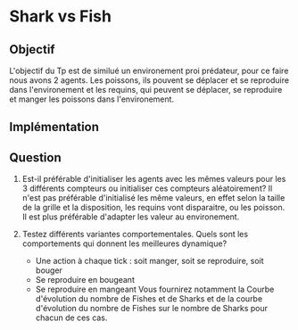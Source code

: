 # Shark vs Fish

## Objectif
L'objectif du Tp est de similué un environement proi prédateur, pour ce faire nous avons 2 agents.
Les poissons, ils pouvent se déplacer et se reproduire dans l'environement et les requins, qui 
peuvent se déplacer, se reproduire et manger les poissons dans l'environement.

## Implémentation

## Question
1. Est-il préférable d'initialiser les agents avec les mêmes valeurs pour les 3 différents compteurs
ou initialiser ces compteurs aléatoirement?
Il n'est pas préférable d'initialisé les même valeurs, en effet selon la taille de la grille et la disposition, les requins 
vont disparaitre, ou les poisson.
Il est plus préférable d'adapter les valeur au environement.

2. Testez différents variantes comportementales. Quels sont les comportements qui donnent les 
meilleures dynamique?
    * Une action à chaque tick : soit manger, soit se reproduire, soit bouger
    * Se reproduire en bougeant
    * Se reproduire en mangeant
Vous fournirez notamment la Courbe d'évolution du nombre de Fishes et de Sharks et de la courbe
d'évolution du nombre de Fishes sur le nombre de Sharks pour chacun de ces cas.